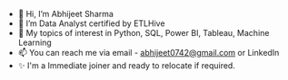 - 👋 Hi, I’m Abhijeet Sharma
- 👀 I’m Data Analyst certified by ETLHive
- 🌱 My topics of interest in Python, SQL, Power BI, Tableau, Machine Learning
- 📫 You can reach me via email - abhijeet0742@gmail.com or LinkedIn 
- ✨ I'm a Immediate joiner and ready to relocate if required.  

<!---
abs0742/abs0742 is a  special ✨ repository because its `README.md` (this file) appears on your GitHub profile.
You can click the Preview link to take a look at your changes.
--->
